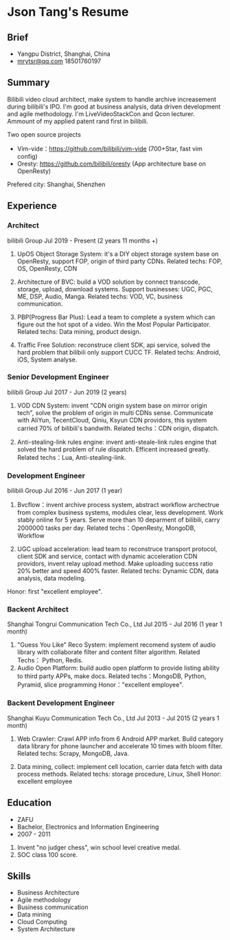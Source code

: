 # Json Tang's Resume

## Brief
- Yangpu District, Shanghai, China
- mrytsr@qq.com 18501760197

## Summary

Bilibili video cloud architect, make system to handle archive increasement during bilibili's IPO.
I'm good at business analysis, data driven development and agile methodology.
I'm LiveVideoStackCon and Qcon lecturer. Ammount of my applied patent rand first in bilibili.

Two open source projects
- Vim-vide：https://github.com/bilibili/vim-vide (700+Star, fast vim config)
- Oresty: https://github.com/bilibili/oresty (App architecture base on OpenResty)

Prefered city: Shanghai, Shenzhen

## Experience
### Architect
bilibili Group
Jul 2019 - Present (2 years 11 months +)
1. UpOS Object Storage System: it's a DIY object storage system base on OpenResty, support FOP, origin of third party CDNs.
Related techs: FOP, OS, OpenResty, CDN

2. Architecture of BVC: build a VOD solution by connect transcode, storage, upload, download systems. Support businesses: UGC, PGC, ME, DSP, Audio, Manga.
Related techs: VOD, VC, business communication.

3. PBP(Progress Bar Plus): Lead a team to complete a system which can figure out the hot spot of a video. Win the Most Popular Participator.
Related techs: Data mining, product design.

4. Traffic Free Solution: reconstruce client SDK, api service, solved the hard problem that bilibili only support CUCC TF.
Related techs: Android, iOS, System analyse.

### Senior Development Engineer
bilibili Group
Jul 2017 - Jun 2019 (2 years)
1. VOD CDN System: invent "CDN origin system base on mirror origin tech", solve the problem of origin in multi CDNs sense.
Communicate with AliYun, TecentCloud, Qiniu, Ksyun CDN providors, this system carried 70% of bilibili's bandwith.
Related techs：CDN origin, dispatch.

2. Anti-stealing-link rules engine: invent anti-steale-link rules engine that solved the hard problem of rule dispatch. Efficent increased greatly.
Related techs：Lua, Anti-stealing-link.

### Development Engineer
bilibili Group
Jul 2016 - Jun 2017 (1 year)

1. Bvcflow：invent archive process system, abstract workflow archectrue from complex business systems, modules clear, less development. Work stably online for 5 years.
Serve more than 10 deparment of bilibili, carry 2000000 tasks per day.
Related techs：OpenResty, MongoDB, Workflow

2. UGC upload acceleration: lead team to reconstruce transport protocol, client SDK and service, contact with dynamic acceleration CDN providors, invent relay upload method. Make uploading success ratio 20% better and speed 400% faster.
Related techs: Dynamic CDN, data analysis, data modeling.

Honor: first "excellent employee".

### Backent Architect
Shanghai Tongrui Communication Tech Co., Ltd
Jul 2015 - Jul 2016 (1 year 1 month)
1. "Guess You Like" Reco System: implement recomend system of audio library with collaborate filter and content filter algorithm.
Related Techs： Python, Redis.
2. Audio Open Platform: build audio open platform to provide listing ability to third party APPs, make docs.
Related techs：MongoDB, Python, Pyramid, slice programming
Honor："excellent employee".

### Backent Development Engineer
Shanghai Kuyu Communication Tech Co., Ltd
Jul 2013 - Jul 2015 (2 years 1 month)
1. Web Crawler: Crawl APP info from 6 Android APP market. Build category data library for phone launcher and accelerate 10 times with bloom filter.
Related techs: Scrapy, MongoDB, Java.

2. Data mining, collect: implement cell location, carrier data fetch with data process methods.
Related techs: storage procedure, Linux, Shell
Honor: excellent employee

## Education
- ZAFU
- Bachelor, Electronics and Information Engineering
- 2007 - 2011
1. Invent "no judger chess", win school level creative medal.
2. SOC class 100 score.

## Skills
- Business Architecture
- Agile methodology
- Business communication
- Data mining
- Cloud Computing
- System Architecture
